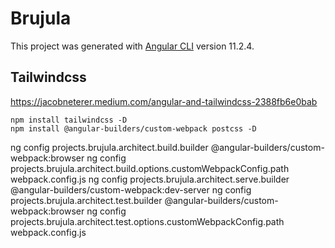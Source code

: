 # Brujula

This project was generated with [Angular CLI](https://github.com/angular/angular-cli) version 11.2.4.

## Tailwindcss

<https://jacobneterer.medium.com/angular-and-tailwindcss-2388fb6e0bab>

```shell
npm install tailwindcss -D
npm install @angular-builders/custom-webpack postcss -D
```


ng config projects.brujula.architect.build.builder @angular-builders/custom-webpack:browser
ng config projects.brujula.architect.build.options.customWebpackConfig.path webpack.config.js
ng config projects.brujula.architect.serve.builder @angular-builders/custom-webpack:dev-server
ng config projects.brujula.architect.test.builder @angular-builders/custom-webpack:browser
ng config projects.brujula.architect.test.options.customWebpackConfig.path webpack.config.js